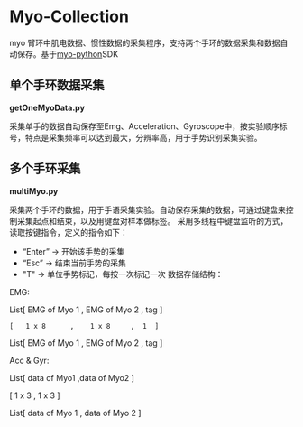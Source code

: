 # Myo-Collection
myo 臂环中肌电数据、惯性数据的采集程序，支持两个手环的数据采集和数据自动保存。基于[myo-python](https://github.com/NiklasRosenstein/myo-python)SDK

## 单个手环数据采集
__getOneMyoData.py__

采集单手的数据自动保存至Emg、Acceleration、Gyroscope中，按实验顺序标号，特点是采集频率可以达到最大，分辨率高，用于手势识别采集实验。


## 多个手环采集
__multiMyo.py__

采集两个手环的数据，用于手语采集实验。自动保存采集的数据，可通过键盘来控制采集起点和结束，以及用键盘对样本做标签。
采用多线程中键盘监听的方式，读取按键指令，定义的指令如下：
- “Enter” -> 开始该手势的采集
- “Esc” -> 结束当前手势的采集
- "T" -> 单位手势标记，每按一次标记一次
数据存储结构：

EMG:

List[ EMG of Myo 1 , EMG of Myo 2 , tag ]

    [   1 x 8      ,    1 x 8     ,  1  ]
    
List[ EMG of Myo 1 , EMG of Myo 2 , tag ]



Acc & Gyr:

List[ data of Myo1 ,data of Myo2  ]

[   1 x 3      ,    1 x 3     ]

List[ data of Myo 1 , data of Myo 2 ]

 


